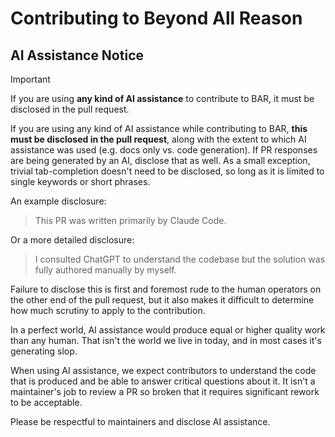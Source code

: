 # Contributing to Beyond All Reason

## AI Assistance Notice

> [!IMPORTANT]
>
> If you are using **any kind of AI assistance** to contribute to BAR,
> it must be disclosed in the pull request.

If you are using any kind of AI assistance while contributing to BAR,
**this must be disclosed in the pull request**, along with the extent to
which AI assistance was used (e.g. docs only vs. code generation).
If PR responses are being generated by an AI, disclose that as well.
As a small exception, trivial tab-completion doesn't need to be disclosed,
so long as it is limited to single keywords or short phrases.

An example disclosure:

> This PR was written primarily by Claude Code.

Or a more detailed disclosure:

> I consulted ChatGPT to understand the codebase but the solution
> was fully authored manually by myself.

Failure to disclose this is first and foremost rude to the human operators
on the other end of the pull request, but it also makes it difficult to
determine how much scrutiny to apply to the contribution.

In a perfect world, AI assistance would produce equal or higher quality
work than any human. That isn't the world we live in today, and in most cases
it's generating slop.

When using AI assistance, we expect contributors to understand the code
that is produced and be able to answer critical questions about it. It
isn't a maintainer's job to review a PR so broken that it requires
significant rework to be acceptable.

Please be respectful to maintainers and disclose AI assistance.
